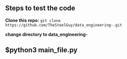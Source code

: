 ## Steps to test the code 
**Clone this repo:** `git clone https://github.com/TheSteelGuy/data_engineering-.git`

**change directory to data_engineering-**
## $python3 main_file.py

